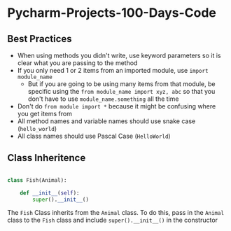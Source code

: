 # Pycharm-Projects-100-Days-Code

## Best Practices

- When using methods you didn't write, use keyword parameters so it is clear what you are passing to the method
- If you only need 1 or 2 items from an imported module, use `import module_name`
  - But if you are going to be using many items from that module, be specific using the `from module_name import xyz, abc` so that you don't have to use `module_name.something` all the time
- Don't do `from module import *` because it might be confusing where you get items from
- All method names and variable names should use snake case (`hello_world`)
- All class names should use Pascal Case (`HelloWorld`)

## Class Inheritence 

```python

class Fish(Animal):

    def __init__(self):
        super().__init__()
```

The `Fish` Class inherits from the `Animal` class. To do this, pass in the `Animal` class to the `Fish` class and include `super().__init__()` in the constructor